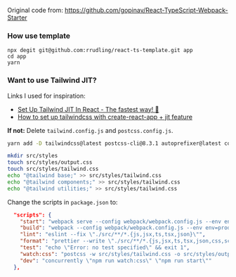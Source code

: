 Original code from: https://github.com/gopinav/React-TypeScript-Webpack-Starter

### How use template
```node
npx degit git@github.com:rrudling/react-ts-template.git app
cd app
yarn
```

### Want to use Tailwind JIT?
Links I used for inspiration:
- [Set Up Tailwind JIT In React - The fastest way! 🚀](https://devdojo.com/savio/set-up-tailwind-jit-in-react-the-fastest-way)
- [How to set up tailwindcss with create-react-app + jit feature](https://dev.to/akov/how-to-set-up-tailwindcss-with-create-react-app-jit-feature-1m20?signin=true)

**If not:** Delete `tailwind.config.js` and `postcss.config.js`.
```bash
yarn add -D tailwindcss@latest postcss-cli@8.3.1 autoprefixer@latest concurrently

mkdir src/styles
touch src/styles/output.css
touch src/styles/tailwind.css
echo "@tailwind base;" >> src/styles/tailwind.css
echo "@tailwind components;" >> src/styles/tailwind.css
echo "@tailwind utilities;" >> src/styles/tailwind.css
```

Change the scripts in `package.json` to:
```json
  "scripts": {
    "start": "webpack serve --config webpack/webpack.config.js --env env=dev",
    "build": "webpack --config webpack/webpack.config.js --env env=prod",
    "lint": "eslint --fix \"./src/**/*.{js,jsx,ts,tsx,json}\"",
    "format": "prettier --write \"./src/**/*.{js,jsx,ts,tsx,json,css,scss,md}\"",
    "test": "echo \"Error: no test specified\" && exit 1",
    "watch:css": "postcss -w src/styles/tailwind.css -o src/styles/output.css",
    "dev": "concurrently \"npm run watch:css\" \"npm run start\""
  },
```
